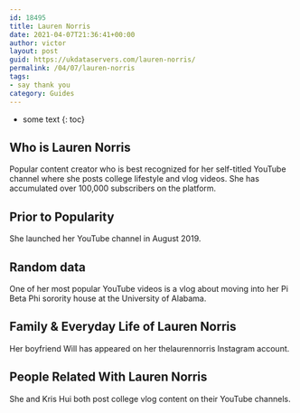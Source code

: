 ```yaml
---
id: 18495
title: Lauren Norris
date: 2021-04-07T21:36:41+00:00
author: victor
layout: post
guid: https://ukdataservers.com/lauren-norris/
permalink: /04/07/lauren-norris
tags:
- say thank you
category: Guides
---
```


* some text
{: toc}


## Who is Lauren Norris



Popular content creator who is best recognized for her self-titled YouTube channel where she posts college lifestyle and vlog videos. She has accumulated over 100,000 subscribers on the platform. 

                
                
                
## Prior to Popularity



She launched her YouTube channel in August 2019. 

                
                
                
## Random data



One of her most popular YouTube videos is a vlog about moving into her Pi Beta Phi sorority house at the University of Alabama. 

                
                
                
## Family & Everyday Life of Lauren Norris



Her boyfriend Will has appeared on her thelaurennorris Instagram account. 

                
                
                
## People Related With Lauren Norris



She and Kris Hui both post college vlog content on their YouTube channels. 

                
              
            
          
          
          